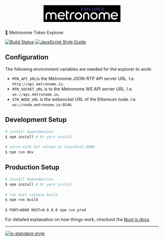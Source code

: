 <h1 align="center">
  <img src="./assets/img/logo-black.png" alt="Metronome Explorer" width="50%">
</h1>

🔎 Metronome Token Explorer

[![Build Status](https://travis-ci.com/MetronomeToken/metronome-explorer.svg?token=zFtwnjoHbEAEPUQyswR1&branch=master)](https://travis-ci.com/MetronomeToken/metronome-desktop-wallet)
[![JavaScript Style Guide](https://img.shields.io/badge/code_style-standard-brightgreen.svg)](https://standardjs.com)

## Configuration

The following environment variables are needed for the explorer to work:

- `MTN_API_URL`is the Metronome JSON-RTP API server URL. I.e. `http://api.metronome.io`.
- `MTN_SOCKET_URL` is to the Metronome WS API server URL. I.e. `ws://api.metronome.io`.
- `ETH_NODE_URL` is the websocket URL of the Ethereum node. I.e. `ws://node.metronome.io:8546`.

## Development Setup

``` bash
# install dependencies
$ npm install # Or yarn install

# serve with hot reload at localhost:3000
$ npm run dev
```

## Production Setup

``` bash
# install dependencies
$ npm install # Or yarn install

# run nuxt release build
$ npm run build

$ PORT=8080 HOST=0.0.0.0 npm run prod
```

For detailed explanation on how things work, checkout the [Nuxt.js docs](https://github.com/nuxt/nuxt.js).

---
[![js-standard-style](https://cdn.rawgit.com/standard/standard/master/badge.svg)](http://standardjs.com)
